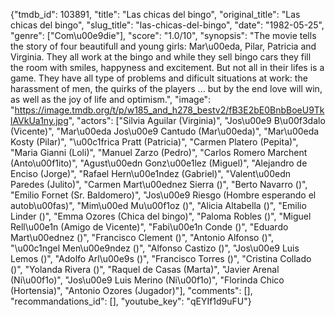 {"tmdb_id": 103891, "title": "Las chicas del bingo", "original_title": "Las chicas del bingo", "slug_title": "las-chicas-del-bingo", "date": "1982-05-25", "genre": ["Com\u00e9die"], "score": "1.0/10", "synopsis": "The movie tells the story of four beautifull and young girls: Mar\u00eda, Pilar, Patricia and Virginia. They all work at the bingo and while they sell bingo cars they fill the room with smiles, happyness and excitement. But not all in their lifes is a game. They have all type of problems and dificult situations at work: the harassment of men, the quirks of the players ... but by the end love will win, as well as the joy of life and optimism.", "image": "https://image.tmdb.org/t/p/w185_and_h278_bestv2/fB3E2bE0BnbBoeU9TklAVkUa1ny.jpg", "actors": ["Silvia Aguilar (Virginia)", "Jos\u00e9 B\u00f3dalo (Vicente)", "Mar\u00eda Jos\u00e9 Cantudo (Mar\u00eda)", "Mar\u00eda Kosty (Pilar)", "\u00c1frica Pratt (Patricia)", "Carmen Platero (Pepita)", "Maria Gianni (Loli)", "Manuel Zarzo (Pedro)", "Carlos Romero Marchent (Anto\u00f1ito)", "Agust\u00edn Gonz\u00e1lez (Miguel)", "Alejandro de Enciso (Jorge)", "Rafael Hern\u00e1ndez (Gabriel)", "Valent\u00edn Paredes (Julito)", "Carmen Mart\u00ednez Sierra ()", "Berto Navarro ()", "Emilio Fornet (Sr. Baldomero)", "Jos\u00e9 Riesgo (Hombre esperando el autob\u00fas)", "Mim\u00ed Mu\u00f1oz ()", "Alicia Altabella ()", "Emilio Linder ()", "Emma Ozores (Chica del bingo)", "Paloma Robles ()", "Miguel Rell\u00e1n (Amigo de Vicente)", "Fabi\u00e1n Conde ()", "Eduardo Mart\u00ednez ()", "Francisco Clement ()", "Antonio Alfonso ()", "\u00c1ngel Men\u00e9ndez ()", "Alfonso Castizo ()", "Jos\u00e9 Luis Lemos ()", "Adolfo Arl\u00e9s ()", "Francisco Torres ()", "Cristina Collado ()", "Yolanda Rivera ()", "Raquel de Casas (Marta)", "Javier Arenal (Ni\u00f1o)", "Jos\u00e9 Luis Merino (Ni\u00f1o)", "Florinda Chico (Hortensia)", "Antonio Ozores (Jugador)"], "comments": [], "recommandations_id": [], "youtube_key": "qEYIf1d9uFU"}